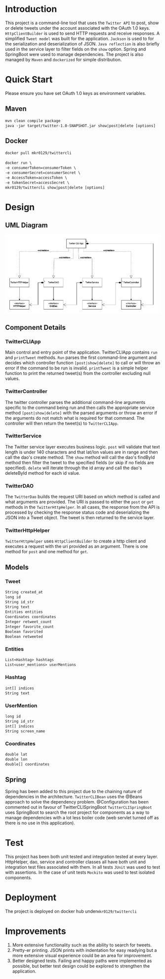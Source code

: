# Introduction
This project is a command-line tool that uses the `Twitter API` to post, show or delete tweets under the account associated with the OAuth 1.0 keys. 
`HttpClientBuilder` is used to send HTTP requests and receive responses. 
A simplified `Tweet model` was built for the application. `Jackson` is used to for the serialization and deserialization of JSON.
`Java reflection` is also briefly used in the service layer to filter fields on the `show` option. 
Spring and SpringBoot were used to manage dependencies.
The project is also managed by `Maven` and `dockerized` for simple distribution.

# Quick Start
Please ensure you have set OAuth 1.0 keys as environment variables.
## Maven
```
mvn clean compile package
java -jar target/twitter-1.0-SNAPSHOT.jar show|post|delete [options]
```

## Docker
```
docker pull mkr0129/twittercli

docker run \
-e consumerToken=consumerToken \
-e consumerSecret=consumerSecret \
-e AccessToken=accessToken \
-e tokenSecret=accessSecret \
mkr0129/twittercli show|post|delete [options]
```

# Design
## UML Diagram
![Twitter CLI UML Diagram](./assets/TwitterCLI-UML.drawio.png)

## Component Details
### TwitterCLIApp
Main control and entry point of the application. TwitterCLIApp contains `run` and `printTweet` methods.
`Run` parses the first command-line argument and decides which controller function `[post|show|delete]` to call
or will throw an error if the command to be run is invalid. 
`printTweet` is a simple helper function to print the returned tweet(s) from the controller excluding null values.

### TwitterController
The twitter controller parses the additional command-line arguments specific to the command being run and then calls the
appropriate service method `[post|show|delete]` with the parsed arguments or throw an error if the arguments do not
match what is required for that command.
The controller will then return the tweet(s) to `TwitterCLIApp`.

### TwitterService
The Twitter service layer executes business logic. 
`post` will validate that text length is under 140 characters and that lat/lon values are in range and then call the dao's create method. 
The `show` method will call the dao's findById method then filter the tweet to the specified fields (or skip if no fields are specified).
`delete` will iterate through the id array and call the dao's deleteById method for each id value.

### TwitterDAO
The `TwitterDao` builds the request URI based on which method is called and what arguments are provided.
The URI is passed to either the `post` or `get` methods in the `TwitterHttpHelper`. 
In all cases, the response from the API is processed by checking the response status code and deserializing the JSON into a Tweet object.
The tweet is then returned to the service layer.

### TwitterHttpHelper
`TwitterHttpHelper` uses `HttpClientBuilder` to create a http client and executes a request with the uri provided as an argument.
There is one method for `post` and one method for `get`. 

## Models
### Tweet 
```
String created_at
long id
String id_str
String text
Entities entities
Coordinates coordinates
Integer retweet_count
Integer favorite_count
Boolean favorited
Boolean retweeted
```
### Entities
```
List<Hashtag> hashtags
List<user_mentions> userMentions
```
### Hashtag
```
int[] indices
String text
```
### UserMention
```
long id
String id_str
int[] indices
String screen_name
```
### Coordinates
```
double lat
double lon
double[] coordinates
```

## Spring
Spring has been added to this project due to the chaining nature of dependencies in the architecture. 
`TwitterCLIBean` uses the @Beans approach to solve the dependency problem. @Configuration has been commented out in favour of TwitterCLISpringBoot
`TwitterCLISpringBoot` uses SpringBoot to search the root project for components as a way to manage dependencies with a lot less boiler code
(web servlet turned off as there is no use in this application).

# Test
This project has been both unit tested and integration tested at every layer. 
HttpHelper, dao, service and controller classes all have both unit and integration test files associated with them.
In all tests `JUnit` was used to test with assertions. 
In the case of unit tests `Mockito` was used to test isolated components.

# Deployment
The project is deployed on docker hub under`mkr0129/twittercli`

# Improvements
1. More extensive functionality such as the ability to search for tweets.
2. Pretty-er printing. JSON prints with indentation for easy readying but a more extensive visual experience could be an area for improvement.
3. Better designed tests. Failing and happy paths were implemented as possible, but better test design could be explored to strengthen the application.